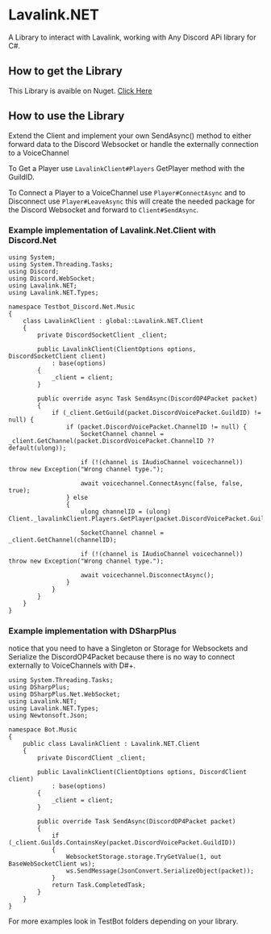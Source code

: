 # Lavalink.NET

A Library to interact with Lavalink, working with Any Discord APi library for C#.

## How to get the Library

This Library is avaible on Nuget. [Click Here](https://www.nuget.org/packages/Lavalink.NET)

## How to use the Library 

Extend the Client and implement your own SendAsync() method to either forward data to the Discord Websocket or handle the externally connection to a VoiceChannel

To Get a Player use `LavalinkClient#Players` GetPlayer method with the GuildID.

To Connect a Player to a VoiceChannel use `Player#ConnectAsync` and to Disconnect use `Player#LeaveAsync` this will create the needed package for the Discord Websocket and forward to `Client#SendAsync`. 

### Example implementation of Lavalink.Net.Client with Discord.Net
```CSharp
using System;
using System.Threading.Tasks;
using Discord;
using Discord.WebSocket;
using Lavalink.NET;
using Lavalink.NET.Types;

namespace Testbot_Discord.Net.Music
{
	class LavalinkClient : global::Lavalink.NET.Client
	{
		private DiscordSocketClient _client;

		public LavalinkClient(ClientOptions options, DiscordSocketClient client) 
			: base(options)
		{
			_client = client;
		}

		public override async Task SendAsync(DiscordOP4Packet packet)
		{
			if (_client.GetGuild(packet.DiscordVoicePacket.GuildID) != null) {
				if (packet.DiscordVoicePacket.ChannelID != null) {
					SocketChannel channel = _client.GetChannel(packet.DiscordVoicePacket.ChannelID ?? default(ulong));

					if (!(channel is IAudioChannel voicechannel)) throw new Exception("Wrong channel type.");

					await voicechannel.ConnectAsync(false, false, true);
				} else
				{
					ulong channelID = (ulong) Client._lavalinkClient.Players.GetPlayer(packet.DiscordVoicePacket.GuildID).ChannelID;

					SocketChannel channel = _client.GetChannel(channelID);

					if (!(channel is IAudioChannel voicechannel)) throw new Exception("Wrong channel type.");

					await voicechannel.DisconnectAsync();
				}
			}
		}
	}
}
```

### Example implementation with DSharpPlus 
notice that you need to have a Singleton or Storage for Websockets and Serialize the DiscordOP4Packet because there is no way to connect externally to VoiceChannels with D#+.

```CSharp
using System.Threading.Tasks;
using DSharpPlus;
using DSharpPlus.Net.WebSocket;
using Lavalink.NET;
using Lavalink.NET.Types;
using Newtonsoft.Json;

namespace Bot.Music
{
	public class LavalinkClient : Lavalink.NET.Client
	{
		private DiscordClient _client;

		public LavalinkClient(ClientOptions options, DiscordClient client)
			: base(options)
		{
			_client = client;
		}

		public override Task SendAsync(DiscordOP4Packet packet)
		{
			if (_client.Guilds.ContainsKey(packet.DiscordVoicePacket.GuildID))
			{
				WebsocketStorage.storage.TryGetValue(1, out BaseWebSocketClient ws);
				ws.SendMessage(JsonConvert.SerializeObject(packet));
			}
			return Task.CompletedTask;
		}
	}
}
```

For more examples look in TestBot folders depending on your library.